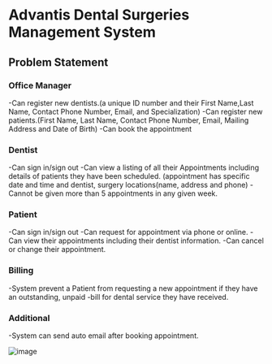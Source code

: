 # Advantis Dental Surgeries Management System
## Problem Statement
### Office Manager
-Can register new dentists.(a unique ID number and their First Name,Last Name, Contact Phone Number, Email, and Specialization)
-Can register new patients.(First Name, Last Name, Contact Phone Number, Email, Mailing Address and Date of Birth)
-Can book the appointment

### Dentist
-Can sign in/sign out
-Can view a listing of all their Appointments including details of patients they have been scheduled. (appointment has specific date and time and dentist, surgery locations(name, address and phone)
-Cannot be given more than 5 appointments in any given week.

### Patient
-Can sign in/sign out
-Can request for appointment via phone or online.
-Can view their appointments including their dentist information.
-Can cancel or change their appointment.

### Billing
-System prevent a Patient from requesting a new appointment if they have an outstanding, unpaid
-bill for dental service they have received.

### Additional
-System can send auto email after booking appointment.

![image](https://github.com/user-attachments/assets/70b28490-694a-49e9-828c-816583dfd8bd)

